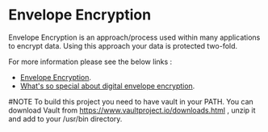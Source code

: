 # Envelope Encryption

Envelope Encryption is an approach/process used within many applications to encrypt data. Using this approach your data is protected two-fold.

For more information please see the below links :
* [Envelope Encryption](https://devender.me/2016/07/13/envelope-encryption/).
* [What's so special about digital envelope encryption](http://www.druva.com/blog/druva-tech-moments-digital-envelope-encryption/).

#NOTE
To build this project you need to have vault in your PATH.
You can download Vault from https://www.vaultproject.io/downloads.html , unzip it and add to your /usr/bin directory.